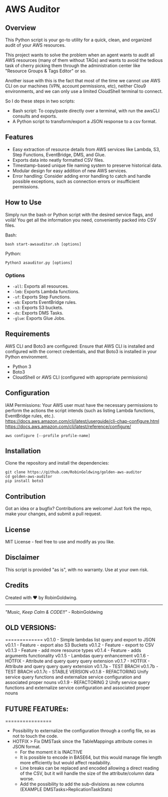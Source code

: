 # AWS Auditor

## Overview
This Python script is your go-to utility for a quick, clean, and organized audit of your AWS resources.

This project wants to solve the problem when an agent wants to audit all AWS resources (many of them without TAGs) and wants to avoid the tedious task of cherry picking them through the administration center like "Resource Groups & Tags Editor" or so.

Another issue with this is the fact that most of the time we cannot use AWS CLI on our machines (VPN, account permissions, etc), neither Clou9 environments, and we can only use a limited CloudShell terminal to connect.

So I do these steps in two scripts:
- Bash script: To copy/paste directly over a terminal, with run the awsCLI consults and exports.
- A Python script to transform/export a JSON response to a csv format.

## Features
- Easy extraction of resource details from AWS services like Lambda, S3, Step Functions, EventBridge, DMS, and Glue.
- Exports data into neatly formatted CSV files.
- Timestamp-based unique file naming system to preserve historical data.
- Modular design for easy addition of new AWS services.
- Error handling: Consider adding error handling to catch and handle possible exceptions, such as connection errors or insufficient permissions.

## How to Use
Simply run the bash or Python script with the desired service flags, and voilà! You get all the information you need, conveniently packed into CSV files.

Bash:
```
bash start-awsauditor.sh [options]
```

Python:
```
Python3 asauditor.py [options]
```

### Options
- `-all`: Exports all resources.
- `-lmb`: Exports Lambda functions.
- `-sf`: Exports Step Functions.
- `-eb`: Exports EventBridge rules.
- `-s3`: Exports S3 buckets.
- `-ds`: Exports DMS Tasks.
- `-glue`: Exports Glue Jobs.

## Requirements
AWS CLI and Boto3 are configured: Ensure that AWS CLI is installed and configured with the correct credentials, and that Boto3 is installed in your Python environment.
- Python 3
- Boto3
- CloudShell or AWS CLI (configured with appropriate permissions)

## Configuration
IAM Permissions: Your AWS user must have the necessary permissions to perform the actions the script intends (such as listing Lambda functions, EventBridge rules, etc.).
https://docs.aws.amazon.com/cli/latest/userguide/cli-chap-configure.html
https://docs.aws.amazon.com/cli/latest/reference/configure/

```
aws configure [--profile profile-name]
```

## Installation
Clone the repository and install the dependencies:

```
git clone https://github.com/RobinGoldwing/golden-aws-auditor
cd golden-aws-auditor
pip install boto3
```

## Contribution
Got an idea or a bugfix? Contributions are welcome! Just fork the repo, make your changes, and submit a pull request.

## License
MIT License - feel free to use and modify as you like.

## Disclaimer
This script is provided "as is", with no warranty. Use at your own risk.

## Credits
Created with :heart: by RobinGoldwing.

---

*"Music, Keep Calm & CODE!!"* - RobinGoldwing

## OLD VERSIONS:
=============
v0.1.0 - Simple lambdas list query and export to JSON
v0.1.1 - Feature - export also S3 Buckets
v0.1.2 - Feature - export to CSV
v0.1.3 - Feature - add more resource types
v0.1.4 - Feature - adds arguments functionality
v0.1.5 - Lambdas query enhancement
v0.1.6 - HOTFIX - Attribute and query query query extension
v0.1.7 - HOTFIX - Attribute and query query query extension
v0.1.7a - TEST BRACH
v0.1.7b - TEST BRACH
v0.1.7c - STABLE VERSION
v0.1.8 - REFACTORING Unify service query functions and externalize service configuration and associated proper nouns
v0.1.9 - REFACTORING 2 Unify service query functions and externalize service configuration and associated proper nouns

## FUTURE FEATUREs:
================
- Possibility to externalize the configuration through a config file, so as not to touch the code.
- HOTFIX > Fix DMSTask since the TableMappings attribute comes in JSON format.
    - For the moment it is INACTIVE
    - It is possible to encode in BASE64, but this would manage file length more efficiently but would affect readability.
    - Line breaks can be replaced and encoded allowing a direct reading of the CSV, but it will handle the size of the attribute/column data worse.
    - Add the possibility to add the sub-divisions as new columns (EXAMPLE DMSTasks>ReplicationTaskStats)